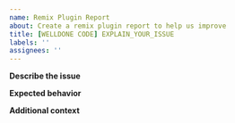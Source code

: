 ```yaml
---
name: Remix Plugin Report
about: Create a remix plugin report to help us improve
title: [WELLDONE CODE] EXPLAIN_YOUR_ISSUE
labels: ''
assignees: ''
---
```


**Describe the issue**

<!-- A clear and concise description of what the issue is. -->

**Expected behavior**

<!-- A clear and concise description of what you expected to happen. -->

**Additional context**

<!-- Add any other context about the issue here. -->
